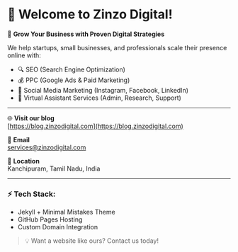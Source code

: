 # 👋 Welcome to Zinzo Digital!

🚀 **Grow Your Business with Proven Digital Strategies**

We help startups, small businesses, and professionals scale their presence online with:

- 🔍 SEO (Search Engine Optimization)
- 💰 PPC (Google Ads & Paid Marketing)
- 📱 Social Media Marketing (Instagram, Facebook, LinkedIn)
- 🤝 Virtual Assistant Services (Admin, Research, Support)

---

🌐 **Visit our blog**  
[https://blog.zinzodigital.com](https://blog.zinzodigital.com)

📩 **Email**  
services@zinzodigital.com

📍 **Location**  
Kanchipuram, Tamil Nadu, India

---

### ⚡ Tech Stack:
- Jekyll + Minimal Mistakes Theme
- GitHub Pages Hosting
- Custom Domain Integration

> 💡 Want a website like ours? Contact us today!
